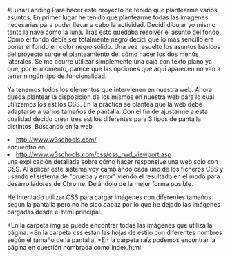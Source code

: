 #LunarLanding
Para hacer este proyecto he tenido que plantearme varios asuntos. En primer lugar he tenido que plantearme todas las imágenes necesarias para poder llevar a cabo la actividad. Decidí dibujar yo mismo tanto la nave como la luna. Tras esto quedaba resolver el asunto del fondo. Como el fondo debía ser totalmente negro decidí que lo más sencillo era poner el fondo en color negro sólido. Una vez resuelto los asuntos básicos del proyecto surge el planteamiento del cómo hacer los dos menús laterales. Se me ocurre utilizar simplemente una caja con texto plano ya que, por el momento, parece que las opciones que aquí aparecen no van a tener ningún tipo de funcionalidad.

Ya tenemos todos los elementos que intervienen en nuestra web. Ahora queda plantear la disposición de los mismos en nuestra web para lo cual utilizamos los estilos CSS. En la práctica se plantea que la web debe adaptarse a varios tamaños de pantalla. Con el fin de ajustarme a esta cualidad decido crear tres estilos diferentes para 3 tipos de pantalla distintos. Buscando en la web <li>http://www.w3schools.com/</li> encuentro en <li>http://www.w3schools.com/css/css_rwd_viewport.asp</li> una explicación detallada sobre cómo hacer responsive una web solo con CSS.
Al aplicar este sistema voy cambiando cada uno de los ficheros CSS y usando el sistema de "prueba y error" viendo el resultado en el modo para desarrolladores de Chrome. Dejándolo de la mejor forma posible.

He intentado utilizar CSS para cargar imágenes con diferentes tamaños segun la pantalla pero no he sido capaz por lo que he dejado las imágenes cargadas desde el html principal.

*En la carpeta img se puede encontrar todas las imágenes que utiliza la página.
*En la carpeta css están las hojas de estilo con diferentes nombres según el tamaño de la pantalla.
*En la carpeta raíz podemos encontrar la página en cuestión nombrada como index.html

